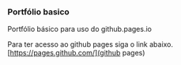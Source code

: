 
### Portfólio basico
Portfólio básico para uso do github.pages.io

Para ter acesso ao github pages siga o link abaixo.
[https://pages.github.com/](github pages)


